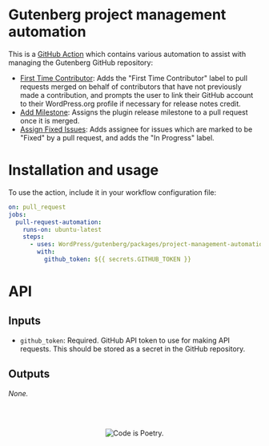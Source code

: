 # Gutenberg project management automation

This is a [GitHub Action](https://help.github.com/en/categories/automating-your-workflow-with-github-actions) which contains various automation to assist with managing the Gutenberg GitHub repository:

- [First Time Contributor](https://github.com/WordPress/gutenberg/tree/master/packages/project-management-automation/lib/tasks/first-time-contributor): Adds the "First Time Contributor" label to pull requests merged on behalf of contributors that have not previously made a contribution, and prompts the user to link their GitHub account to their WordPress.org profile if necessary for release notes credit.
- [Add Milestone](https://github.com/WordPress/gutenberg/tree/master/packages/project-management-automation/lib/tasks/add-milestone): Assigns the plugin release milestone to a pull request once it is merged.
- [Assign Fixed Issues](https://github.com/WordPress/gutenberg/tree/master/packages/project-management-automation/lib/tasks/assign-fixed-issues): Adds assignee for issues which are marked to be "Fixed" by a pull request, and adds the "In Progress" label.

# Installation and usage

To use the action, include it in your workflow configuration file:

```yaml
on: pull_request
jobs:
  pull-request-automation:
    runs-on: ubuntu-latest
    steps:
      - uses: WordPress/gutenberg/packages/project-management-automation@trunk
        with:
          github_token: ${{ secrets.GITHUB_TOKEN }}

```

# API

## Inputs

- `github_token`: Required. GitHub API token to use for making API requests. This should be stored as a secret in the GitHub repository.

## Outputs

_None._

<br/><br/><p align="center"><img src="https://s.w.org/style/images/codeispoetry.png?1" alt="Code is Poetry." /></p>
